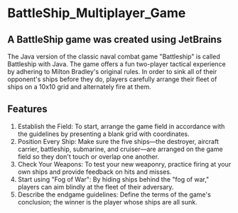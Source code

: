 # BattleShip_Multiplayer_Game
## A BattleShip game was created using JetBrains
The Java version of the classic naval combat game "Battleship" is called Battleship with Java. The game offers a fun two-player tactical experience by adhering to Milton Bradley's original rules. In order to sink all of their opponent's ships before they do, players carefully arrange their fleet of ships on a 10x10 grid and alternately fire at them.
## Features
1. Establish the Field: To start, arrange the game field in accordance with the guidelines by presenting a blank grid with coordinates.     
2. Position Every Ship: Make sure the five ships—the destroyer, aircraft carrier, battleship, submarine, and cruiser—are arranged on the game field so they don't touch or overlap one another.     
3. Check Your Weapons: To test your new weaponry, practice firing at your own ships and provide feedback on hits and misses.     
4. Start using "Fog of War": By hiding ships behind the "fog of war," players can aim blindly at the fleet of their adversary.     
5. Describe the endgame guidelines: Define the terms of the game's conclusion; the winner is the player whose ships are all sunk.    
